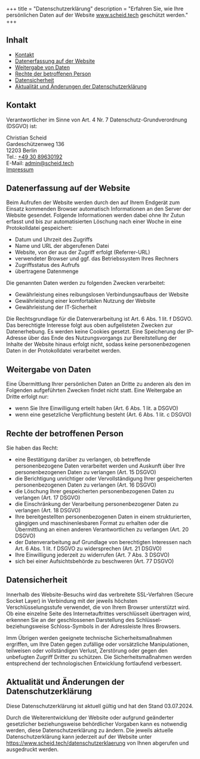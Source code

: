 +++
title = "Datenschutzerklärung"
description = "Erfahren Sie, wie Ihre persönlichen Daten auf der Website www.scheid.tech geschützt werden."
+++

## Inhalt

- [Kontakt](#kontakt)
- [Datenerfassung auf der Website](#datenerfassung-auf-der-website)
- [Weitergabe von Daten](#weitergabe-von-daten)
- [Rechte der betroffenen Person](#rechte-der-betroffenen-person)
- [Datensicherheit](#datensicherheit)
- [Aktualität und Änderungen der Datenschutzerklärung](#aktualität-und-änderungen-der-datenschutzerklärung)

<!--more-->

## Kontakt

Verantwortlicher im Sinne von Art. 4 Nr. 7 Datenschutz-Grundverordnung (DSGVO) ist:

Christian Scheid\
Gardeschützenweg 136\
12203 Berlin\
Tel.: [+49 30 89630192](tel:+493089630192)\
E-Mail: <admin@scheid.tech>\
[Impressum](/impressum)

## Datenerfassung auf der Website

Beim Aufrufen der Website werden durch den auf Ihrem Endgerät zum Einsatz kommenden Browser automatisch Informationen an den Server der Website gesendet. Folgende Informationen werden dabei ohne Ihr Zutun erfasst und bis zur automatisierten Löschung nach einer Woche in eine Protokolldatei gespeichert:

- Datum und Uhrzeit des Zugriffs
- Name und URL der abgerufenen Datei
- Website, von der aus der Zugriff erfolgt (Referrer-URL)
- verwendeter Browser und ggf. das Betriebssystem Ihres Rechners
- Zugriffsstatus des Aufrufs
- übertragene Datenmenge

Die genannten Daten werden zu folgenden Zwecken verarbeitet:

- Gewährleistung eines reibungslosen Verbindungsaufbaus der Website
- Gewährleistung einer komfortablen Nutzung der Website
- Gewährleistung der IT-Sicherheit

Die Rechtsgrundlage für die Datenverarbeitung ist Art. 6 Abs. 1 lit. f DSGVO. Das berechtigte Interesse folgt aus oben aufgelisteten Zwecken zur Datenerhebung. Es werden keine Cookies gesetzt. Eine Speicherung der IP-Adresse über das Ende des Nutzungsvorgangs zur Bereitstellung der Inhalte der Website hinaus erfolgt nicht, sodass keine personenbezogenen Daten in der Protokolldatei verarbeitet werden.

## Weitergabe von Daten

Eine Übermittlung Ihrer persönlichen Daten an Dritte zu anderen als den im Folgenden aufgeführten Zwecken findet nicht statt.
Eine Weitergabe an Dritte erfolgt nur:

- wenn Sie Ihre Einwilligung erteilt haben (Art. 6 Abs. 1 lit. a DSGVO)
- wenn eine gesetzliche Verpflichtung besteht (Art. 6 Abs. 1 lit. c DSGVO)

## Rechte der betroffenen Person

Sie haben das Recht:

- eine Bestätigung darüber zu verlangen, ob betreffende personenbezogene Daten verarbeitet werden und Auskunft über Ihre personenbezogenen Daten zu verlangen (Art. 15 DSGVO)
- die Berichtigung unrichtiger oder Vervollständigung Ihrer gespeicherten personenbezogenen Daten zu verlangen (Art. 16 DSGVO)
- die Löschung Ihrer gespeicherten personenbezogenen Daten zu verlangen (Art. 17 DSGVO)
- die Einschränkung der Verarbeitung personenbezogener Daten zu verlangen (Art. 18 DSGVO)
- Ihre bereitgestellten personenbezogenen Daten in einem strukturierten, gängigen und maschinenlesbaren Format zu erhalten oder die Übermittlung an einen anderen Verantwortlichen zu verlangen (Art. 20 DSGVO)
- der Datenverarbeitung auf Grundlage von berechtigten Interessen nach Art. 6 Abs. 1 lit. f DSGVO zu widersprechen (Art. 21 DSGVO)
- Ihre Einwilligung jederzeit zu widerrufen (Art. 7 Abs. 3 DSGVO)
- sich bei einer Aufsichtsbehörde zu beschweren (Art. 77 DSGVO)

## Datensicherheit

Innerhalb des Website-Besuchs wird das verbreitete SSL-Verfahren (Secure Socket Layer) in Verbindung mit der jeweils höchsten Verschlüsselungsstufe verwendet, die von Ihrem Browser unterstützt wird. Ob eine einzelne Seite des Internetauftrittes verschlüsselt übertragen wird, erkennen Sie an der geschlossenen Darstellung des Schlüssel- beziehungsweise Schloss-Symbols in der Adressleiste Ihres Browsers.

Imm Übrigen werden geeignete technische Sicherheitsmaßnahmen ergriffen, um Ihre Daten gegen zufällige oder vorsätzliche Manipulationen, teilweisen oder vollständigen Verlust, Zerstörung oder gegen den unbefugten Zugriff Dritter zu schützen. Die Sicherheitsmaßnahmen werden entsprechend der technologischen Entwicklung fortlaufend verbessert.

## Aktualität und Änderungen der Datenschutzerklärung

Diese Datenschutzerklärung ist aktuell gültig und hat den Stand 03.07.2024.

Durch die Weiterentwicklung der Website oder aufgrund geänderter gesetzlicher beziehungsweise behördlicher Vorgaben kann es notwendig werden, diese Datenschutzerklärung zu ändern. Die jeweils aktuelle Datenschutzerklärung kann jederzeit auf der Website unter https://www.scheid.tech/datenschutzerklaerung von Ihnen abgerufen und ausgedruckt werden.